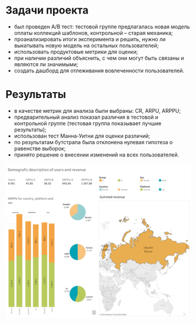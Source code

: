 # Задачи проекта

- был проведен A/B тест: тестовой группе предлагалась новая модель оплаты коллекций шаблонов, контрольной – старая механика;
- проанализировать итоги эксперимента и решить, нужно ли выкатывать новую модель на остальных пользователей;
- использовать продуктовые метрики для оценки;
- при наличии различий объяснить, с чем они могут быть связаны и являются ли значимыми;
- создать дашборд для отлеживания вовлеченности пользователей.

# Результаты

- в качестве метрик для анализа были выбраны: CR, ARPU, ARPPU;
- предварительный анализ показал различия в тестовой и контрольной группе (тестовая группа показывает лучшие результаты);
- использован тест Манна-Уитни для оценки различий;
- по результатам бутстрапа была отклонена нулевая гипотеза о равенстве выборок;
- принято решение о внесении изменений на всех пользователей.

![Иллюстрация к проекту](https://github.com/AlenaLes/A-B-test/blob/main/Dashboard%201.png)
